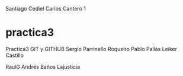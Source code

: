 
Santiago Cediel
Carlos Cantero 1 
# practica3
Practica3 GIT y GITHUB
Sergio Parrinello Roqueiro
Pablo Pallàs
Leiker Castillo

RaulG
Andrés Baños Lajusticia
